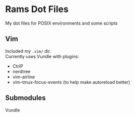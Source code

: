 # Rams Dot Files

My dot files for POSIX environments and some scripts

## Vim
Included my `.vim/` dir.  
Currently uses Vundle with plugins:
- CtrlP
- nerdtree
- vim-airline
- vim-tmux-focus-events (to help make autoreload better)

## Submodules
Vundle
